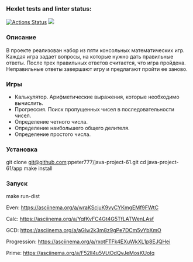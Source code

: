 ### Hexlet tests and linter status:
[![Actions Status](https://github.com/ppeter777/java-project-61/workflows/hexlet-check/badge.svg)](https://github.com/ppeter777/java-project-61/actions)
<a href="https://codeclimate.com/github/ppeter777/java-project-61/maintainability"><img src="https://api.codeclimate.com/v1/badges/893a10edb4e580671e1b/maintainability" /></a>

### Описание

В проекте реализован набор из пяти консольных математических игр. Каждая игра задает вопросы, на которые нужно дать правильные ответы. После трех правильных ответов считается, что игра пройдена. Неправильные ответы завершают игру и предлагают пройти ее заново. 

### Игры

- Калькулятор. Арифметические выражения, которые необходимо вычислить.
- Прогрессия. Поиск пропущенных чисел в последовательности чисел.
- Определение четного числа.
- Определение наибольшего общего делителя.
- Определение простого числа.

### Установка

git clone git@github.com:ppeter777/java-project-61.git
cd java-project-61/app
make install

### Запуск

make run-dist





Even: https://asciinema.org/a/wraKScjuK9vyCYKmgEMf9FWtC

Calc: https://asciinema.org/a/YqfKvFC4Gt4G5TfLATWenLAsf

GCD: https://asciinema.org/a/aGlw2k3m8z9gPe7DCm5vYbXmO

Progression: https://asciinema.org/a/rxotFTFk4EXuWkXL1p8EJQHei

Prime: https://asciinema.org/a/F52ll4u5VLtOdQvJeMosKUoIq
